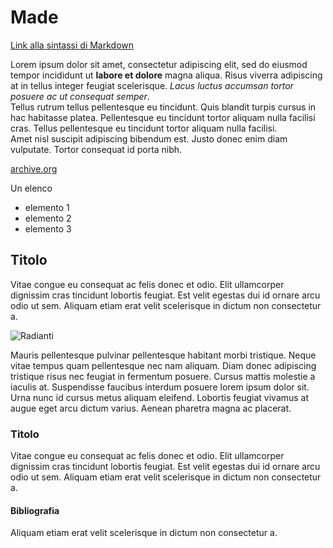 # Made


[Link alla sintassi di Markdown](https://docs.github.com/en/get-started/writing-on-github/getting-started-with-writing-and-formatting-on-github/basic-writing-and-formatting-syntax)

Lorem ipsum dolor sit amet, consectetur adipiscing elit, sed do eiusmod tempor incididunt ut **labore et dolore** magna aliqua. Risus viverra adipiscing at in tellus integer feugiat scelerisque. *Lacus luctus accumsan tortor posuere ac ut consequat semper*.  
Tellus rutrum tellus pellentesque eu tincidunt. Quis blandit turpis cursus in hac habitasse platea. Pellentesque eu tincidunt tortor aliquam nulla facilisi cras. Tellus pellentesque eu tincidunt tortor aliquam nulla facilisi.  
Amet nisl suscipit adipiscing bibendum est. Justo donec enim diam vulputate. Tortor consequat id porta nibh.  
 
[archive.org](https://archive.org)

Un elenco 
- elemento 1
- elemento 2
- elemento 3

## Titolo
Vitae congue eu consequat ac felis donec et odio. Elit ullamcorper dignissim cras tincidunt lobortis feugiat. Est velit egestas dui id ornare arcu odio ut sem. Aliquam etiam erat velit scelerisque in dictum non consectetur a.   

![Radianti](immagini/circle_radians.gif)

Mauris pellentesque pulvinar pellentesque habitant morbi tristique. Neque vitae tempus quam pellentesque nec nam aliquam. Diam donec adipiscing tristique risus nec feugiat in fermentum posuere. Cursus mattis molestie a iaculis at. Suspendisse faucibus interdum posuere lorem ipsum dolor sit. Urna nunc id cursus metus aliquam eleifend. Lobortis feugiat vivamus at augue eget arcu dictum varius. Aenean pharetra magna ac placerat.

### Titolo
Vitae congue eu consequat ac felis donec et odio. Elit ullamcorper dignissim cras tincidunt lobortis feugiat. Est velit egestas dui id ornare arcu odio ut sem. Aliquam etiam erat velit scelerisque in dictum non consectetur a.


#### Bibliografia
Aliquam etiam erat velit scelerisque in dictum non consectetur a.